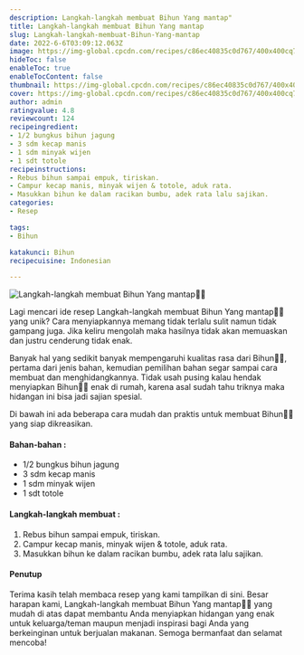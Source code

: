 ```yaml
---
description: Langkah-langkah membuat Bihun Yang mantap"
title: Langkah-langkah membuat Bihun Yang mantap
slug: Langkah-langkah-membuat-Bihun-Yang-mantap
date: 2022-6-6T03:09:12.063Z
image: https://img-global.cpcdn.com/recipes/c86ec40835c0d767/400x400cq70/photo.jpg
hideToc: false
enableToc: true
enableTocContent: false
thumbnail: https://img-global.cpcdn.com/recipes/c86ec40835c0d767/400x400cq70/photo.jpg
cover: https://img-global.cpcdn.com/recipes/c86ec40835c0d767/400x400cq70/photo.jpg
author: admin
ratingvalue: 4.8
reviewcount: 124
recipeingredient:
- 1/2 bungkus bihun jagung
- 3 sdm kecap manis
- 1 sdm minyak wijen
- 1 sdt totole
recipeinstructions:
- Rebus bihun sampai empuk, tiriskan.
- Campur kecap manis, minyak wijen & totole, aduk rata.
- Masukkan bihun ke dalam racikan bumbu, adek rata lalu sajikan.
categories:
- Resep

tags:
- Bihun

katakunci: Bihun
recipecuisine: Indonesian

---
```


![Langkah-langkah membuat Bihun Yang mantap👩‍🍳](https://img-global.cpcdn.com/recipes/c86ec40835c0d767/400x400cq70/photo.jpg)

Lagi mencari ide resep Langkah-langkah membuat Bihun Yang mantap👩‍🍳 yang unik? Cara menyiapkannya memang tidak terlalu sulit namun tidak gampang juga. Jika keliru mengolah maka hasilnya tidak akan memuaskan dan justru cenderung tidak enak.

Banyak hal yang sedikit banyak mempengaruhi kualitas rasa dari Bihun👩‍🍳, pertama dari jenis bahan, kemudian pemilihan bahan segar sampai cara membuat dan menghidangkannya. Tidak usah pusing kalau hendak menyiapkan Bihun👩‍🍳 enak di rumah, karena asal sudah tahu triknya maka hidangan ini bisa jadi sajian spesial.

Di bawah ini ada beberapa cara mudah dan praktis untuk membuat Bihun👩‍🍳 yang siap dikreasikan.

<!--inarticleads1-->

#### Bahan-bahan :

- 1/2 bungkus bihun jagung
- 3 sdm kecap manis
- 1 sdm minyak wijen
- 1 sdt totole

<!--inarticleads2-->

#### Langkah-langkah membuat :

1. Rebus bihun sampai empuk, tiriskan.
1. Campur kecap manis, minyak wijen & totole, aduk rata.
1. Masukkan bihun ke dalam racikan bumbu, adek rata lalu sajikan.

#### Penutup

Terima kasih telah membaca resep yang kami tampilkan di sini. Besar harapan kami, Langkah-langkah membuat Bihun Yang mantap👩‍🍳 yang mudah di atas dapat membantu Anda menyiapkan hidangan yang enak untuk keluarga/teman maupun menjadi inspirasi bagi Anda yang berkeinginan untuk berjualan makanan. Semoga bermanfaat dan selamat mencoba!